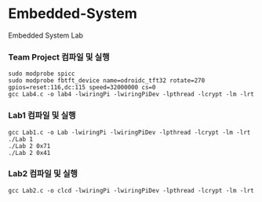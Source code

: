# Embedded-System
Embedded System Lab

### Team Project 컴파일 및 실행
    sudo modprobe spicc
    sudo modprobe fbtft_device name=odroidc_tft32 rotate=270 gpios=reset:116,dc:115 speed=32000000 cs=0
    gcc Lab4.c -o lab4 -lwiringPi -lwiringPiDev -lpthread -lcrypt -lm -lrt
    
### Lab1 컴파일 및 실행
    gcc Lab1.c -o Lab -lwiringPi -lwiringPiDev -lpthread -lcrypt -lm -lrt
    ./Lab 1
    ./Lab 2 0x71
    ./Lab 2 0x41

### Lab2 컴파일 및 실행
    gcc Lab2.c -o clcd -lwiringPi -lwiringPiDev -lpthread -lcrypt -lm -lrt
